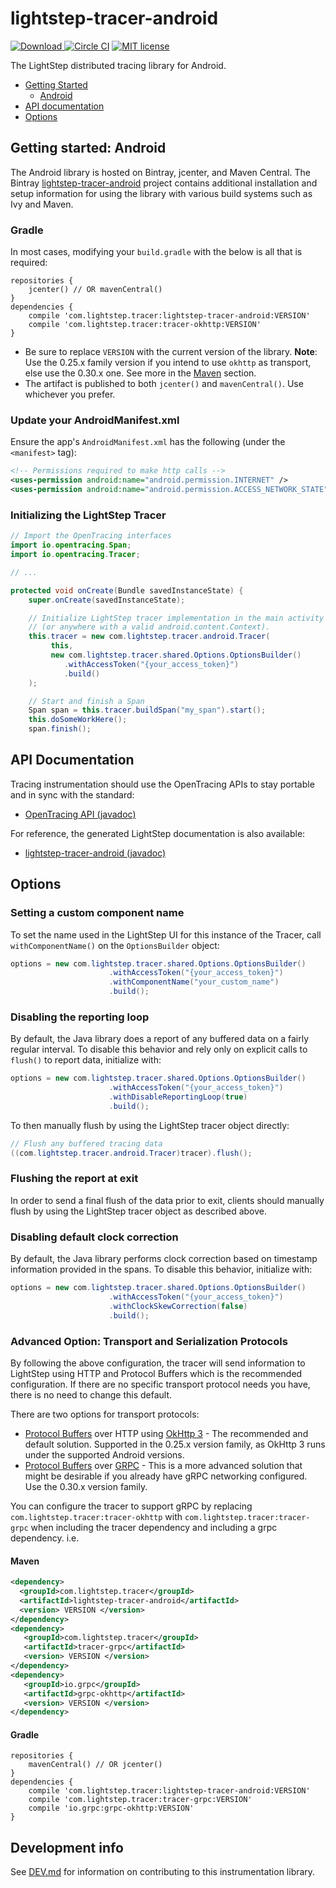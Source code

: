 # lightstep-tracer-android

[ ![Download](https://api.bintray.com/packages/lightstep/maven/lightstep-tracer-android/images/download.svg) ](https://bintray.com/lightstep/maven/) [![Circle CI](https://circleci.com/gh/lightstep/lightstep-tracer-android.svg?style=shield)](https://circleci.com/gh/lightstep/lightstep-tracer-android) [![MIT license](http://img.shields.io/badge/license-MIT-blue.svg)](http://opensource.org/licenses/MIT)

The LightStep distributed tracing library for Android.

* [Getting Started](#getting-started)
  * [Android](#getting-started-android)
* [API documentation](#apidocs)
* [Options](#options)

<a name="#getting-started"></a>
<a name="#getting-started-android"></a>

## Getting started: Android

The Android library is hosted on Bintray, jcenter, and Maven Central. The Bintray [lightstep-tracer-android](https://bintray.com/lightstep/maven/lightstep-tracer-android/view) project contains additional installation and setup information for using the library with various build systems such as Ivy and Maven.

### Gradle

In most cases, modifying your `build.gradle` with the below is all that is required:

```
repositories {
    jcenter() // OR mavenCentral()
}
dependencies {
    compile 'com.lightstep.tracer:lightstep-tracer-android:VERSION'
    compile 'com.lightstep.tracer:tracer-okhttp:VERSION'
}
```

* Be sure to replace `VERSION` with the current version of the library.
  **Note**: Use the 0.25.x family version if you intend to use `okhttp` as transport,
  else use the 0.30.x one. See more in the [Maven](#maven) section.
* The artifact is published to both `jcenter()` and `mavenCentral()`. Use whichever you prefer.

### Update your AndroidManifest.xml

Ensure the app's `AndroidManifest.xml` has the following (under the `<manifest>` tag):

```xml
<!-- Permissions required to make http calls -->
<uses-permission android:name="android.permission.INTERNET" />
<uses-permission android:name="android.permission.ACCESS_NETWORK_STATE" />
```

### Initializing the LightStep Tracer


```java
// Import the OpenTracing interfaces
import io.opentracing.Span;
import io.opentracing.Tracer;

// ...

protected void onCreate(Bundle savedInstanceState) {
    super.onCreate(savedInstanceState);

    // Initialize LightStep tracer implementation in the main activity
    // (or anywhere with a valid android.content.Context).
    this.tracer = new com.lightstep.tracer.android.Tracer(
         this,
         new com.lightstep.tracer.shared.Options.OptionsBuilder()
            .withAccessToken("{your_access_token}")
            .build()
    );

    // Start and finish a Span
    Span span = this.tracer.buildSpan("my_span").start();
    this.doSomeWorkHere();
    span.finish();
```

<a name="apidocs"></a>
## API Documentation

Tracing instrumentation should use the OpenTracing APIs to stay portable and in sync with the standard:

* [OpenTracing API (javadoc)](http://javadoc.io/doc/io.opentracing/opentracing-api)


For reference, the generated LightStep documentation is also available:

* [lightstep-tracer-android (javadoc)](http://javadoc.io/doc/com.lightstep.tracer/lightstep-tracer-android)

## Options

### Setting a custom component name

To set the name used in the LightStep UI for this instance of the Tracer, call `withComponentName()` on the `OptionsBuilder` object:

```java
options = new com.lightstep.tracer.shared.Options.OptionsBuilder()
                      .withAccessToken("{your_access_token}")
                      .withComponentName("your_custom_name")
                      .build();

```

### Disabling the reporting loop

By default, the Java library does a report of any buffered data on a fairly regular interval. To disable this behavior and rely only on explicit calls to `flush()` to report data, initialize with:

```java
options = new com.lightstep.tracer.shared.Options.OptionsBuilder()
                      .withAccessToken("{your_access_token}")
                      .withDisableReportingLoop(true)
                      .build();
```

To then manually flush by using the LightStep tracer object directly:

```java
// Flush any buffered tracing data
((com.lightstep.tracer.android.Tracer)tracer).flush();
```

### Flushing the report at exit

In order to send a final flush of the data prior to exit, clients should manually flush by using the LightStep tracer object as described above.

### Disabling default clock correction

By default, the Java library performs clock correction based on timestamp information provided in the spans. To disable this behavior, initialize with: 

```java
options = new com.lightstep.tracer.shared.Options.OptionsBuilder()
                      .withAccessToken("{your_access_token}")
                      .withClockSkewCorrection(false)
                      .build();
```

### Advanced Option: Transport and Serialization Protocols

By following the above configuration, the tracer will send information to LightStep using HTTP and Protocol Buffers which is the recommended configuration. If there are no specific transport protocol needs you have, there is no need to change this default.

There are two options for transport protocols:

- [Protocol Buffers](https://developers.google.com/protocol-buffers/) over HTTP using [OkHttp 3](http://square.github.io/okhttp/) - The recommended and default solution. Supported in the 0.25.x version family, as OkHttp 3 runs under the supported Android versions.
- [Protocol Buffers](https://developers.google.com/protocol-buffers/) over [GRPC](https://grpc.io/) - This is a more advanced solution that might be desirable if you already have gRPC networking configured. Use the 0.30.x version family.

You can configure the tracer to support gRPC by replacing `com.lightstep.tracer:tracer-okhttp` with `com.lightstep.tracer:tracer-grpc` when including the tracer dependency and including a grpc dependency. i.e.

#### Maven 

```xml
<dependency>
  <groupId>com.lightstep.tracer</groupId>
  <artifactId>lightstep-tracer-android</artifactId>
  <version> VERSION </version>
</dependency>
<dependency>
   <groupId>com.lightstep.tracer</groupId>
   <artifactId>tracer-grpc</artifactId>
   <version> VERSION </version>
</dependency>
<dependency>
   <groupId>io.grpc</groupId>
   <artifactId>grpc-okhttp</artifactId>
   <version> VERSION </version>
</dependency>
```

#### Gradle

```
repositories {
    mavenCentral() // OR jcenter()
}
dependencies {
    compile 'com.lightstep.tracer:lightstep-tracer-android:VERSION'
    compile 'com.lightstep.tracer:tracer-grpc:VERSION'
    compile 'io.grpc:grpc-okhttp:VERSION'
}
```

## Development info

See [DEV.md](DEV.md) for information on contributing to this instrumentation library.
